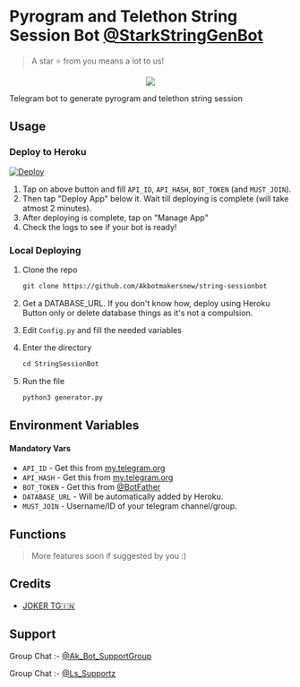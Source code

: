 # Pyrogram and Telethon String Session Bot [@StarkStringGenBot](https://t.me/StarkStringGenBot)

> A star ⭐ from you means a lot to us!

<p align="center"><a href="https://www.github.com/Akbotmakersnew/string-sessionbot"><img src="https://telegra.ph/file/7056d413f38f
j="2000"></a></p>

Telegram bot to generate pyrogram and telethon string session

## Usage

### Deploy to Heroku

[![Deploy](https://www.herokucdn.com/deploy/button.svg)](https://heroku.com/deploy?template=https://github.com/Akbotmakersnew/string-sessionbot)

1. Tap on above button and fill `API_ID`, `API_HASH`, `BOT_TOKEN` (and `MUST_JOIN`).
2. Then tap "Deploy App" below it. Wait till deploying is complete (will take atmost 2 minutes).
3. After deploying is complete, tap on "Manage App"
4. Check the logs to see if your bot is ready!

### Local Deploying

1. Clone the repo
   ```markdown
   git clone https://github.com/Akbotmakersnew/string-sessionbot
   ```
2. Get a DATABASE_URL. If you don't know how, deploy using Heroku Button only or delete database things as it's not a compulsion.
   
3. Edit `Config.py` and fill the needed variables

4. Enter the directory
   ```markdown
   cd StringSessionBot
   ```
5. Run the file
   ```markdown
   python3 generator.py
   ```

## Environment Variables

#### Mandatory Vars

- `API_ID` - Get this from [my.telegram.org](https://my.telegram.org/auth)
- `API_HASH` - Get this from [my.telegram.org](https://my.telegram.org/auth)
- `BOT_TOKEN` - Get this from [@BotFather](https://t.me/BotFather)
- `DATABASE_URL` - Will be automatically added by Heroku.
- `MUST_JOIN` - Username/ID of your telegram channel/group.

## Functions

> More features soon if suggested by you :)

## Credits

- [JOKER TG🇮🇳](https://t.me/IAM_A_JOKER)

## Support

Group Chat :- [@Ak_Bot_SupportGroup](https://t.me/Ak_Bot_SupportGroup)

Group Chat :- [@Ls_Supportz](https://t.me/Ls_Supportz)
